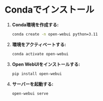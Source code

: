 
# Condaでインストール

1. **Conda環境を作成する:**

   ```bash
   conda create -n open-webui python=3.11
   ```

2. **環境をアクティベートする:**

   ```bash
   conda activate open-webui
   ```

3. **Open WebUIをインストールする:**

   ```bash
   pip install open-webui
   ```

4. **サーバーを起動する:**

   ```bash
   open-webui serve
   ```
